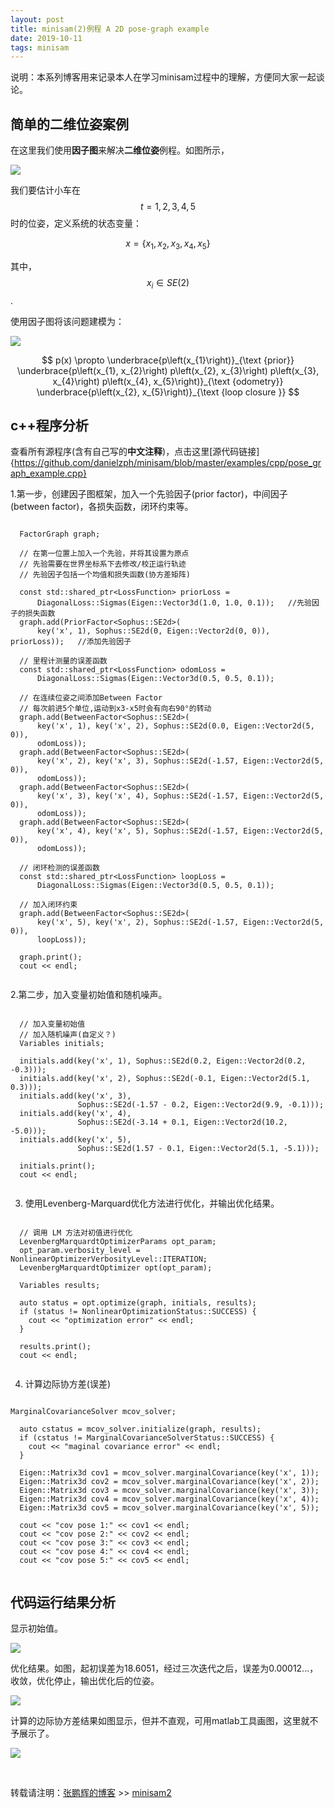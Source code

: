 ```yaml
---
layout: post
title: minisam(2)例程 A 2D pose-graph example
date: 2019-10-11
tags: minisam
---
```


说明：本系列博客用来记录本人在学习minisam过程中的理解，方便同大家一起谈论。

## 简单的二维位姿案例

在这里我们使用**因子图**来解决**二维位姿**例程。如图所示，

![](/images/posts/minisam/1.png)

我们要估计小车在$$t=1,2,3,4,5 $$时的位姿，定义系统的状态变量：

$$
x=\left\{x_{1}, x_{2}, x_{3}, x_{4}, x_{5}\right\}
$$

其中，$$x_{i} \in SE(2)$$. 

使用因子图将该问题建模为：

![](/images/posts/minisam/2.png)

$$
p(x) \propto \underbrace{p\left(x_{1}\right)}_{\text {prior}} \underbrace{p\left(x_{1}, x_{2}\right) p\left(x_{2}, x_{3}\right) p\left(x_{3}, x_{4}\right) p\left(x_{4}, x_{5}\right)}_{\text {odometry}} \underbrace{p\left(x_{2}, x_{5}\right)}_{\text {loop closure }}
$$

## c++程序分析

查看所有源程序(含有自己写的**中文注释**)，点击这里[源代码链接]{https://github.com/danielzph/minisam/blob/master/examples/cpp/pose_graph_example.cpp}

 1.第一步，创建因子图框架，加入一个先验因子(prior factor)，中间因子(between factor)，各损失函数，闭环约束等。


```

  FactorGraph graph;

  // 在第一位置上加入一个先验，并将其设置为原点
  // 先验需要在世界坐标系下去修改/校正运行轨迹
  // 先验因子包括一个均值和损失函数(协方差矩阵)

  const std::shared_ptr<LossFunction> priorLoss =
      DiagonalLoss::Sigmas(Eigen::Vector3d(1.0, 1.0, 0.1));   //先验因子的损失函数
  graph.add(PriorFactor<Sophus::SE2d>(
      key('x', 1), Sophus::SE2d(0, Eigen::Vector2d(0, 0)), priorLoss));   //添加先验因子

  // 里程计测量的误差函数
  const std::shared_ptr<LossFunction> odomLoss =
      DiagonalLoss::Sigmas(Eigen::Vector3d(0.5, 0.5, 0.1));

  // 在连续位姿之间添加Between Factor
  // 每次前进5个单位,运动到x3-x5时会有向右90°的转动
  graph.add(BetweenFactor<Sophus::SE2d>(
      key('x', 1), key('x', 2), Sophus::SE2d(0.0, Eigen::Vector2d(5, 0)),
      odomLoss));
  graph.add(BetweenFactor<Sophus::SE2d>(
      key('x', 2), key('x', 3), Sophus::SE2d(-1.57, Eigen::Vector2d(5, 0)),
      odomLoss));
  graph.add(BetweenFactor<Sophus::SE2d>(
      key('x', 3), key('x', 4), Sophus::SE2d(-1.57, Eigen::Vector2d(5, 0)),
      odomLoss));
  graph.add(BetweenFactor<Sophus::SE2d>(
      key('x', 4), key('x', 5), Sophus::SE2d(-1.57, Eigen::Vector2d(5, 0)),
      odomLoss));

  // 闭环检测的误差函数
  const std::shared_ptr<LossFunction> loopLoss =
      DiagonalLoss::Sigmas(Eigen::Vector3d(0.5, 0.5, 0.1));

  // 加入闭环约束
  graph.add(BetweenFactor<Sophus::SE2d>(
      key('x', 5), key('x', 2), Sophus::SE2d(-1.57, Eigen::Vector2d(5, 0)),
      loopLoss));

  graph.print();
  cout << endl;


```

 2.第二步，加入变量初始值和随机噪声。

```

  // 加入变量初始值
  // 加入随机噪声(自定义？) 
  Variables initials;

  initials.add(key('x', 1), Sophus::SE2d(0.2, Eigen::Vector2d(0.2, -0.3)));
  initials.add(key('x', 2), Sophus::SE2d(-0.1, Eigen::Vector2d(5.1, 0.3)));
  initials.add(key('x', 3),
               Sophus::SE2d(-1.57 - 0.2, Eigen::Vector2d(9.9, -0.1)));
  initials.add(key('x', 4),
               Sophus::SE2d(-3.14 + 0.1, Eigen::Vector2d(10.2, -5.0)));
  initials.add(key('x', 5),
               Sophus::SE2d(1.57 - 0.1, Eigen::Vector2d(5.1, -5.1)));

  initials.print();
  cout << endl;


```

3. 使用Levenberg-Marquard优化方法进行优化，并输出优化结果。

```

  // 调用 LM 方法对初值进行优化
  LevenbergMarquardtOptimizerParams opt_param;
  opt_param.verbosity_level = NonlinearOptimizerVerbosityLevel::ITERATION;
  LevenbergMarquardtOptimizer opt(opt_param);

  Variables results;

  auto status = opt.optimize(graph, initials, results);
  if (status != NonlinearOptimizationStatus::SUCCESS) {
    cout << "optimization error" << endl;
  }

  results.print();
  cout << endl;


```


4. 计算边际协方差(误差)

```

MarginalCovarianceSolver mcov_solver;

  auto cstatus = mcov_solver.initialize(graph, results);
  if (cstatus != MarginalCovarianceSolverStatus::SUCCESS) {
    cout << "maginal covariance error" << endl;
  }

  Eigen::Matrix3d cov1 = mcov_solver.marginalCovariance(key('x', 1));
  Eigen::Matrix3d cov2 = mcov_solver.marginalCovariance(key('x', 2));
  Eigen::Matrix3d cov3 = mcov_solver.marginalCovariance(key('x', 3));
  Eigen::Matrix3d cov4 = mcov_solver.marginalCovariance(key('x', 4));
  Eigen::Matrix3d cov5 = mcov_solver.marginalCovariance(key('x', 5));

  cout << "cov pose 1:" << cov1 << endl;
  cout << "cov pose 2:" << cov2 << endl;
  cout << "cov pose 3:" << cov3 << endl;
  cout << "cov pose 4:" << cov4 << endl;
  cout << "cov pose 5:" << cov5 << endl;


```

## 代码运行结果分析

显示初始值。

![](/images/posts/minisam/3.png)


优化结果。如图，起初误差为18.6051，经过三次迭代之后，误差为0.00012...，收敛，优化停止，输出优化后的位姿。

![](/images/posts/minisam/4.png)

计算的边际协方差结果如图显示，但并不直观，可用matlab工具画图，这里就不予展示了。

![](/images/posts/minisam/5.png)





<br>

转载请注明：[张鹏辉的博客](http://danielzph.github.io) >> [minisam2](https://danielzph.github.io/2019/10/minisam2/)




